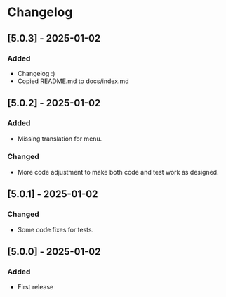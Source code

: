 # Changelog

## [5.0.3] - 2025-01-02

### Added

- Changelog :)
- Copied README.md to docs/index.md

## [5.0.2] - 2025-01-02

### Added

- Missing translation for menu.

### Changed

- More code adjustment to make both code and test work as designed.

## [5.0.1] - 2025-01-02

### Changed

- Some code fixes for tests.

## [5.0.0] - 2025-01-02

### Added

- First release

